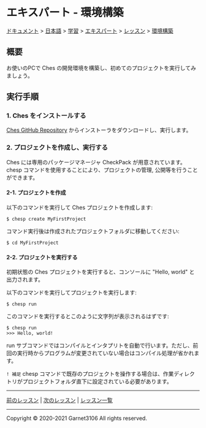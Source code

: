 # エキスパート - 環境構築

[ドキュメント](../../../../../index.md) > [日本語](../../../../index.md) > [学習](../../../index.md) > [エキスパート](../../index.md) > [レッスン](../index.md) > [環境構築](./index.md)

## 概要

お使いのPCで Ches の開発環境を構築し、初めてのプロジェクトを実行してみましょう。

## 実行手順

### 1. Ches をインストールする

[Ches GitHub Repository](../../../../../README.md) からインストーラをダウンロードし、実行します。

### 2. プロジェクトを作成し、実行する

Ches には専用のパッケージマネージャ CheckPack が用意されています。chesp コマンドを使用することにより、プロジェクトの管理, 公開等を行うことができます。

#### 2-1. プロジェクトを作成

以下のコマンドを実行して Ches プロジェクトを作成します:

`$ chesp create MyFirstProject`

コマンド実行後は作成されたプロジェクトフォルダに移動してください:

`$ cd MyFirstProject`

#### 2-2. プロジェクトを実行する

初期状態の Ches プロジェクトを実行すると、コンソールに "Hello, world" と出力されます。

以下のコマンドを実行してプロジェクトを実行します:

`$ chesp run`

このコマンドを実行するとこのように文字列が表示されるはずです:

```
$ chesp run
>>> Hello, world!
```

run サブコマンドではコンパイルとインタプリトを自動で行います。ただし、前回の実行時からプログラムが変更されていない場合はコンパイル処理が省かれます。

`! 補足` chesp コマンドで既存のプロジェクトを操作する場合は、作業ディレクトリがプロジェクトフォルダ直下に設定されている必要があります。

---

[前のレッスン](../summary/index.md) | [次のレッスン](../chespack/index.md) | [レッスン一覧](../index.md)

---

Copyright © 2020-2021 Garnet3106 All rights reserved.
